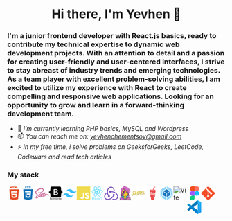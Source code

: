 <h1 align="center">Hi there, I'm Yevhen 👋</h1>

### I'm a junior frontend developer with React.js basics, ready to contribute my technical expertise to dynamic web development projects. With an attention to detail and a passion for creating user-friendly and user-centered interfaces, I strive to stay abreast of industry trends and emerging technologies. As a team player with excellent problem-solving abilities, I am excited to utilize my experience with React to create compelling and responsive web applications. Looking for an opportunity to grow and learn in a forward-thinking development team.<br>

- 🌱 *I’m currently learning PHP basics, MySQL and Wordpress*
- 📫 *You can reach me on: yevhenchementsov@gmail.com*
- ⚡ *In my free time, i solve problems on GeeksforGeeks, LeetCode, Codewars and read tech articles*
 
### My stack

<img align="left" alt="HTML5" width="32px" src="https://raw.githubusercontent.com/devicons/devicon/master/icons/html5/html5-plain-wordmark.svg" />
<img align="left" alt="CSS3" width="32px" src="https://raw.githubusercontent.com/devicons/devicon/master/icons/css3/css3-plain-wordmark.svg" />
<img align="left" alt="Sass" width="32px" src="https://raw.githubusercontent.com/devicons/devicon/master/icons/sass/sass-original.svg" />
<img align="left" alt="Bootstrap" width="32px" src="https://raw.githubusercontent.com/devicons/devicon/master/icons/bootstrap/bootstrap-plain-wordmark.svg" />
<img align="left" alt="Tailwind" width="32px" src="https://raw.githubusercontent.com/devicons/devicon/master/icons/tailwindcss/tailwindcss-plain.svg" />
<img align="left" alt="JavaScript" width="32px" src="https://raw.githubusercontent.com/devicons/devicon/master/icons/javascript/javascript-plain.svg" />
<img align="left" alt="React" width="32px" src="https://raw.githubusercontent.com/devicons/devicon/master/icons/react/react-original-wordmark.svg" />
<img align="left" alt="Redux" width="32px" src="https://raw.githubusercontent.com/devicons/devicon/master/icons/redux/redux-original.svg" />
<img align="left" alt="Emotion" width="32px" src="https://raw.githubusercontent.com/emotion-js/emotion/main/emotion.png" />
<img align="left" alt="Babel" width="32px" src="https://raw.githubusercontent.com/devicons/devicon/master/icons/babel/babel-original.svg" />
<img align="left" alt="Gulp" width="32px" src="https://raw.githubusercontent.com/devicons/devicon/master/icons/gulp/gulp-plain.svg" />
<img align="left" alt="Webpack" width="32px" src="https://raw.githubusercontent.com/devicons/devicon/master/icons/webpack/webpack-original.svg" />
<img align="left" alt="Vite" width="32px" src="https://raw.githubusercontent.com/vitejs/vite/main/docs/images/vite.svg" />
<img align="left" alt="Figma" width="32px" src="https://raw.githubusercontent.com/devicons/devicon/master/icons/figma/figma-original.svg" />
<img align="left" alt="Git" width="32px" src="https://raw.githubusercontent.com/devicons/devicon/master/icons/git/git-plain.svg" />
<img align="left" alt="VS Code" width="32px" src="https://raw.githubusercontent.com/devicons/devicon/master/icons/vscode/vscode-original.svg" />
